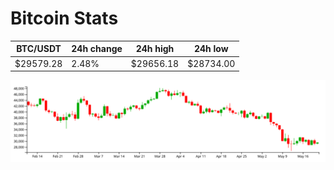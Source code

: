 # Bitcoin Stats

BTC/USDT|24h change|24h high|24h low|
|---|---|---|---|
|$29579.28|2.48%|$29656.18|$28734.00|

<img src="./chart.svg">
